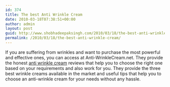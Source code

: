 ```yaml
---
id: 374
title: The best Anti Wrinkle Cream
date: 2010-03-18T07:38:51+00:00
author: admin
layout: post
guid: http://www.shobhadeepaksingh.com/2010/03/18/the-best-anti-wrinkle-cream/
permalink: /2010/03/18/the-best-anti-wrinkle-cream/
---
```

If you are suffering from wrinkles and want to purchase the most powerful and effective ones, you can access at Anti-WrinkleCream.net. They provide the honest [anti wrinkle cream](http://www.anti-wrinklecream.net/) reviews that help you to choose the right one based on your requirements and also work for you. They provide the three best wrinkle creams available in the market and useful tips that help you to choose an anti-wrinkle cream for your needs without any hassle.